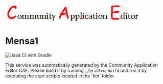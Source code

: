 ![CAE](https://github.com/GHProjectsTest/microservice-344/blob/master/img/logo.png)  

Mensa1
===================
![Java CI with Gradle](https://github.com/GHProjectsTest/microservice-344/workflows/Java%20CI%20with%20Gradle/badge.svg?branch=master)

This service was automatically generated by the Community Application Editor CAE. Please build it by running `./gradlew build` and run it by executing the start scripts located in the 'bin' folder.
